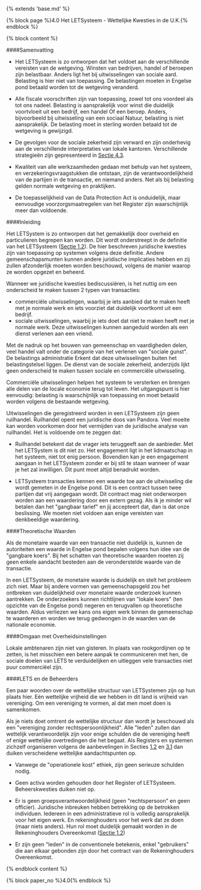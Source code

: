 {% extends 'base.md' %}

{% block page %}4.0 Het LETSysteem - Wettelijke Kwesties in de U.K.{% endblock %}

{% block content %}

####Samenvatting

* Het LETSysteem is zo ontworpen dat het voldoet aan de verschillende vereisten van de 
wetgeving. Winsten van bedrijven, handel of beroepen zijn belastbaar. Anders ligt het
bij uitwisselingen van sociale aard. Belasting is hier niet van toepassing. De belastingen
moeten in Engelse pond betaald worden tot de wetgeving veranderd.

* Alle fiscale voorschriften zijn van toepassing, zowel tot ons voordeel als tot ons nadeel.
Belasting is aansprakelijk voor winst die duidelijk voortvloeit uit een bedrijf, een handel
Of een beroep. Anders, bijvoorbeeld bij uitwisseling van een sociaal
Natuur, belasting is niet aansprakelijk. De belasting moet in sterling worden betaald tot de wetgeving
is gewijzigd.

* De gevolgen voor de sociale zekerheid zijn verward en zijn onderhevig aan de verschillende
interpretaties van lokale kantoren. Verschillende strategieën zijn gepresenteerd 
in [Sectie 4.3](4.3.html).

* Kwaliteit van alle werkzaamheden gedaan met behulp van het systeem, en verzekeringsvraagstukken
die ontstaan, zijn de verantwoordelijkheid van de partijen in de transactie, en
niemand anders. Net als bij belasting gelden normale wetgeving en praktijken.

* De toepasselijkheid van de Data Protection Act is onduidelijk, maar eenvoudige
voorzorgsmaatregelen van het Register zijn waarschijnlijk meer dan
voldoende.

####Inleiding

Het LETSystem is zo ontworpen dat het gemakkelijk door overheid en particulieren begrepen
kan worden. Dit wordt onderstreept in de definitie van het LETSysteem ([Sectie 1.2](1.2.html)). 
De hier beschreven juridische kwesties zijn van toepassing op systemen volgens deze definitie. 
Andere gemeenschapsmunten kunnen andere juridische implicaties hebben en zij zullen 
afzonderlijk moeten worden beschouwd, volgens de manier waarop ze worden opgezet en beheerd.

Wanneer we juridische kwesties bediscussiëren, is het nuttig om een onderscheid te maken
tussen 2 typen van transacties:

* commerciële uitwisselingen, waarbij je iets aanbied dat te maken heeft met je normale werk en
iets voorziet dat duidelijk voortkomt uit een bedrijf.
* sociale uitwisselingen, waarbij je iets doet dat niet te maken heeft met je normale werk. Deze
uitwisselingen kunnen aangeduid worden als een dienst verlenen aan een vriend.

Met de nadruk op het bouwen van gemeenschap en vaardigheden delen, veel handel
valt onder de categorie van het verlenen van "sociale gunst". De belastings administratie
Erkent dat deze uitwisselingen buiten het belastingstelsel liggen. De dienst van de sociale
zekerheid, anderzijds lijkt geen onderscheid te maken tussen sociale en
commerciële uitwisseling.

Commerciële uitwisselingen helpen het systeem te versterken en brengen alle delen van
de locale economie terug tot leven. Het uitgangspunt is hier eenvoudig: belasting
is waarschijnlijk van toepassing en moet betaald worden volgens de bestaande wetgeving.

Uitwisselingen die geregistreerd worden in een LETSysteem zijn geen ruilhandel. 
Ruilhandel opent een juridische doos van Pandora. Veel moeite kan worden voorkomen 
door het vermijden van de juridische analyse van ruilhandel. Het is voldoende om te 
zeggen dat:

* Ruilhandel betekent dat de vrager iets teruggeeft aan de aanbieder.
Met het LETSystem is dit niet zo. Het engagement ligt in het lidmaatschap in 
het systeem, niet tot enig persoon. Bovendien kan je een engagement aangaan
in het LETSysteem zonder er bij stil te staan wanneer of waar je het zal
inwilligen. Dit punt moet altijd benadrukt worden.

* LETSysteem transacties kennen een waarde toe aan de uitwisseling die wordt gemeten in
de Engelse pond. Dit is een contract tussen twee partijen dat vrij aangegaan wordt.
Dit contract mag niet onderworpen worden aan een waardering door een 
extern gezag. Als ik je minder wil betalen dan het "gangbaar tarief" en
jij accepteert dat, dan is dat onze beslissing. We moeten niet voldoen aan enige 
vereisten van denkbeeldige waardering.

####Theoretische Waarden

Als de monetaire waarde van een transactie niet duidelijk is, kunnen de 
autoriteiten een waarde in Engelse pond bepalen volgens hun idee van de 
"gangbare koers". Bij het schatten van theoretische waarden moeten zij geen
enkele aandacht besteden aan de veronderstelde waarde van de transactie.

In een LETSysteem, de monetaire waarde is duidelijk en stelt het probleem 
zich niet. Maar bij andere vormen van gemeenschapsgeld zou het ontbreken 
van duidelijkheid over monetaire waarde onderzoek kunnen aantrekken. 
De onderzoekers kunnen richtlijnen van "lokale koers" (ten opzichte van 
de Engelse pond) negeren en terugvallen op theoretische waarden. Aldus verliezen
we kans ons eigen werk binnen de gemeenschap te waarderen en worden we 
terug gedwongen in de waarden van de nationale economie.

####Omgaan met Overheidsinstellingen

Lokale ambtenaren zijn niet van gisteren. In plaats van rookgordijnen op 
te zetten, is het misschien een betere aanpak te communiceren met hen, 
de sociale doelen van LETS te verduidelijken en uitleggen vele transacties 
niet puur commerciëel zijn.

####LETS en de Beheerders

Een paar woorden over de wettelijke structuur van LETSystemen zijn op hun 
plaats hier. Eén wettelijke vrijheid die we hebben in dit land is vrijheid 
van vereniging. Om een vereniging te vormen, al dat men moet doen is samenkomen.

Als je niets doet omtrent de wettelijke structuur dan wordt je beschouwd als een
"vereniging zonder rechtspersoonlijkheid". Alle "leden" zullen dan wettelijk 
verantwoordelijk zijn voor enige schulden die de vereniging heeft of enige 
wettelijke overtredingen die het begaat. Als Registers en systemen zichzelf 
organiseren volgens de aanbevelingen in Secties [1.2](1.2.html) en [3.1](3.1.html)
dan duiken verscheidene wettelijke aandachtspunten op.

* Vanwege de "operationele kost" ethiek, zijn geen serieuze schulden nodig.

* Geen activa worden gehouden door het Register of LETSysteem. Beheerskwesties 
duiken niet op.

* Er is geen groepsverantwoordelijkheid (geen "rechtspersoon" en geen officier).
Juridische inbreuken hebben betrekking op de betrokken individuen. Iedereen in 
een administratieve rol is volledig aansprakelijk voor het eigen werk.
En rekeninghouders voor het werk dat ze doen (maar niets anders). Hun rol
moet duidelijk gemaakt worden in de Rekeninghouders Overeenkomst ([Sectie 1.2](1.2.html))

* Er zijn geen "leden" in de conventionele betekenis, enkel "gebruikers" die 
aan elkaar gebonden zijn door het contract van de Rekeninghouders Overeenkomst.

{% endblock content %}

{% block paper_no %}4.0{% endblock %}

